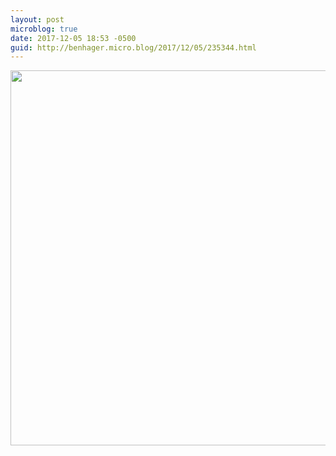 ```yaml
---
layout: post
microblog: true
date: 2017-12-05 18:53 -0500
guid: http://benhager.micro.blog/2017/12/05/235344.html
---
```



<img src="http://hager.blog/uploads/2017/d98d7d7aab.jpg" width="599" height="600" />
